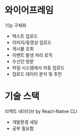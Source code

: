 # 와이어프레임

기능 구체화
- 텍스트 업로드
- 이미지/동영상 업로드
- 게시물 조회
- 이벤트 발생 처리 로직
- 수신인 방문
- 파일 시스템에서 자동 업로드
- 업로드 데이터 분석 및 추천

# 기술 스택

리액트 네이티브 by React-Native CLI
- 개발환경 세팅
- 공부 필요함

